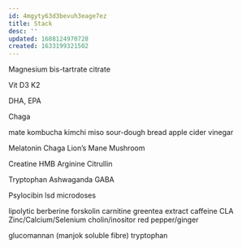 ```yaml
---
id: 4mgyty63d3bevuh3eage7ez
title: Stack
desc: ''
updated: 1688124970728
created: 1633199321502
---
```


Magnesium
  bis-tartrate
  citrate

Vit
  D3
  K2

DHA, EPA

Chaga

mate
kombucha
kimchi
miso
sour-dough bread
apple cider vinegar

Melatonin
Chaga
 Lion’s Mane Mushroom

Creatine
HMB
Arginine
Citrullin

Tryptophan
Ashwaganda
GABA

Psylocibin
lsd microdoses

lipolytic
  berberine
  forskolin
  carnitine
  greentea extract
  caffeine
  CLA
  Zinc/Calcium/Selenium
  cholin/inositor
  red pepper/ginger

  glucomannan (manjok soluble fibre)
  tryptophan
